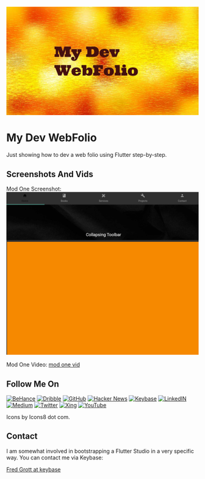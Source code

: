 ![image](./media/repo-image-header.jpg)

# My Dev WebFolio

Just showing how to dev a web folio using Flutter step-by-step.

## Screenshots And Vids

Mod One Screenshot:
![mod one](./media/first-flutter-app-dev-folio.png)

Mod One Video:
[mod one vid](https://youtu.be/OD1LOYWTI7U)

## Follow Me On

[![BeHance](https://img.icons8.com/dusk/50/000000/behance.png)](https://www.behance.net/gwsfredgrott)
[![Dribble](https://img.icons8.com/external-justicon-flat-justicon/64/000000/external-dribbble-social-media-justicon-flat-justicon.png)](https://dribbble.com/FredGrott)
[![GitHub](https://img.icons8.com/external-tal-revivo-tritone-tal-revivo/64/000000/external-github-with-cat-logo-an-online-community-for-software-development-logo-tritone-tal-revivo.png)](https://github.com/fredgrott)
[![Hacker News](https://img.icons8.com/external-tal-revivo-tritone-tal-revivo/64/000000/external-hacker-news-is-a-social-news-website-focusing-on-computer-science-and-entrepreneurship-logo-tritone-tal-revivo.png)](https://news.ycombinator.com/user?id=fredgrott)
[![Keybase](https://img.icons8.com/external-tal-revivo-tritone-tal-revivo/64/000000/external-keybase-a-key-directory-that-maps-social-media-identities-to-encryption-logo-tritone-tal-revivo.png)](https://keybase.io/fredgrott)
[![LinkedIN](https://img.icons8.com/external-justicon-flat-justicon/64/000000/external-linkedin-social-media-justicon-flat-justicon.png)](https://www.linkedin.com/in/fredgrottstartupfluttermobileappdesigner/)
[![Medium](https://img.icons8.com/nolan/64/medium-new.png)](https://fredgrott.medium.com)
[![Twitter](https://img.icons8.com/doodle/96/000000/twitter--v1.png)](https://twitter.com/fredgrott)
[![Xing](https://img.icons8.com/officel/80/000000/xing.png)](https://www.xing.com/profile/Fred_Grott/cv)
[![YouTube](https://img.icons8.com/external-justicon-flat-justicon/64/000000/external-youtube-social-media-justicon-flat-justicon.png)](https://www.youtube.com/channel/UCRQadYlHQ8DKRQ_WwUrfZ_w)

Icons by Icons8 dot com.


## Contact

I am somewhat involved in bootstrapping a Flutter Studio in a very specific way. You can contact me via Keybase:

[Fred Grott at keybase](https://keybase.io/fredgrott)
